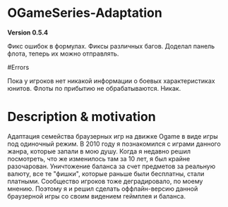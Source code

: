 # OGameSeries-Adaptation

**Version 0.5.4**

Фикс ошибок в формулах. Фиксы различных багов. Доделал панель флота, теперь их можно отправлять.

#Errors 

Пока у игроков нет никакой информации о боевых характеристиках юнитов. 
Флоты по прибытию не обрабатываются. Никак.

# Description & motivation 

Адаптация семейства браузерных игр на движке Ogame в виде игры под одиночный режим. В 2010 году я познакомился с играми данного жанра, которые запали в мою душу. Когда я недавно решил посмотреть, что же изменилось там за 10 лет, я был крайне разочарован. Уничтожение баланса за счет предметов за реальную валюту, все те "фишки", которые раньше были бесплатны, стали платными. Сообщество игроков тоже деградировало, по моему мнению. Поэтому я и решил сделать оффлайн-версию данной браузерной игры со своим видением геймплея и баланса. 